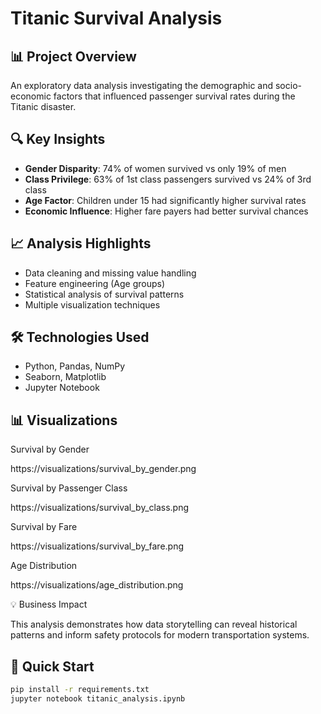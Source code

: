 # Titanic Survival Analysis

## 📊 Project Overview
An exploratory data analysis investigating the demographic and socio-economic factors that influenced passenger survival rates during the Titanic disaster.

## 🔍 Key Insights
- **Gender Disparity**: 74% of women survived vs only 19% of men
- **Class Privilege**: 63% of 1st class passengers survived vs 24% of 3rd class  
- **Age Factor**: Children under 15 had significantly higher survival rates
- **Economic Influence**: Higher fare payers had better survival chances

## 📈 Analysis Highlights
- Data cleaning and missing value handling
- Feature engineering (Age groups)
- Statistical analysis of survival patterns
- Multiple visualization techniques

## 🛠 Technologies Used
- Python, Pandas, NumPy
- Seaborn, Matplotlib
- Jupyter Notebook

## 📊 Visualizations
Survival by Gender

https://visualizations/survival_by_gender.png

Survival by Passenger Class

https://visualizations/survival_by_class.png

Survival by Fare

https://visualizations/survival_by_fare.png

Age Distribution

https://visualizations/age_distribution.png

💡 Business Impact

This analysis demonstrates how data storytelling can reveal historical patterns and inform safety protocols for modern transportation systems.

## 🚀 Quick Start
```bash
pip install -r requirements.txt
jupyter notebook titanic_analysis.ipynb
